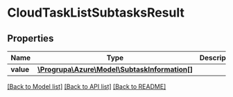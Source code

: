 # CloudTaskListSubtasksResult

## Properties
Name | Type | Description | Notes
------------ | ------------- | ------------- | -------------
**value** | [**\Progrupa\Azure\Model\SubtaskInformation[]**](SubtaskInformation.md) |  | [optional] 

[[Back to Model list]](../README.md#documentation-for-models) [[Back to API list]](../README.md#documentation-for-api-endpoints) [[Back to README]](../README.md)


